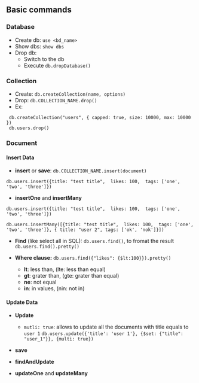 ## Basic commands

### Database

- Create db: ```use <bd_name>```
- Show dbs: ```show dbs```
- Drop db:
    - Switch to the db
    - Execute ```db.dropDatabase()```

### Collection

- Create: ```db.createCollection(name, options)```
- Drop: ```db.COLLECTION_NAME.drop()```
- Ex:

```
 db.createCollection("users", { capped: true, size: 10000, max: 10000 })
 db.users.drop()
```


### Document

#### Insert Data

- **insert** or **save**: ```db.COLLECTION_NAME.insert(document)```

```db.users.insert({title: "test title",  likes: 100,  tags: ['one', 'two', 'three']})```

- **insertOne** and **insertMany**

```db.users.insert({title: "test title",  likes: 100,  tags: ['one', 'two', 'three']})```

```
db.users.insertMany([{title: "test title",  likes: 100,  tags: ['one', 'two', 'three']}, { title: "user 2", tags: ['ok', 'nok']}])
```

- **Find** (like select all in SQL): ```db.users.find()```, to fromat the result ```db.users.find().pretty()```

- **Where clause:** ```db.users.find({"likes": {$lt:100}}).pretty()```
    - **lt**: less than, (lte: less than equal)
    - **gt**: grater than, (gte: grater than equal)
    - **ne**: not equal
    - **in**: in values, (nin: not in)


#### Update Data

- **Update**
    - ```mutli: true```: allows to update all the documents with title equals to ```user 1```
    ```db.users.update({'title': 'user 1'}, {$set: {"title": "user_1"}}, {multi: true})```

- **save**

- **findAndUpdate**

- **updateOne** and **updateMany**